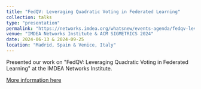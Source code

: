 ```yaml
---
title: "FedQV: Leveraging Quadratic Voting in Federated Learning"
collection: talks
type: "presentation"
permalink: "https://networks.imdea.org/whatsnew/events-agenda/fedqv-leveraging-quadratic-voting-in-federated-learning/"
venue: "IMDEA Networks Institute & ACM SIGMETRICS 2024"
date: 2024-06-13 & 2024-09-25
location: "Madrid, Spain & Venice, Italy"
---
```


Presented our work on "FedQV: Leveraging Quadratic Voting in Federated Learning" at the IMDEA Networks Institute.

[More information here](https://networks.imdea.org/whatsnew/events-agenda/fedqv-leveraging-quadratic-voting-in-federated-learning/)


